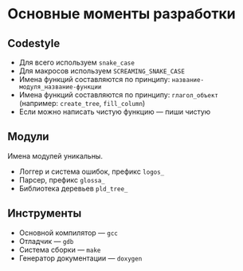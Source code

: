 # Основные моменты разработки
## Codestyle
+ Для всего используем `snake_case`
+ Для макросов используем `SCREAMING_SNAKE_CASE`
+ Имена функций составляются по принципу: `название-модуля_название-функции`
+ Имена функций составляются по принципу: `глагол_объект` (например: `create_tree`, `fill_column`)
+ Если можно написать чистую функцию — пиши чистую

## Модули
Имена модулей уникальны.
+ Логгер и система ошибок, префикс `logos_`
+ Парсер, префикс `glossa_`
+ Библиотека деревьев `pld_tree_`

## Инструменты
+ Основной компилятор — `gcc`
+ Отладчик — `gdb`
+ Система сборки — `make`
+ Генератор документации — `doxygen`
